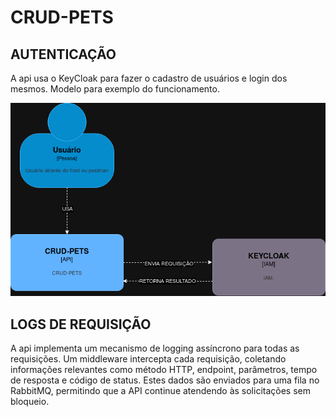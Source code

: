 # CRUD-PETS

## AUTENTICAÇÃO

A api usa o KeyCloak para fazer o cadastro de usuários e login dos mesmos.
Modelo para exemplo do funcionamento.

![Minha Imagem](assets/IAM.png)


## LOGS DE REQUISIÇÃO

A api implementa um mecanismo de logging assíncrono para todas as requisições. Um middleware intercepta cada requisição, coletando informações relevantes como método HTTP, endpoint, parâmetros, tempo de resposta e código de status. Estes dados são enviados para uma fila no RabbitMQ, permitindo que a API continue atendendo às solicitações sem bloqueio.
